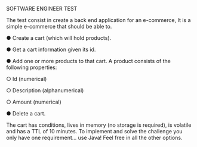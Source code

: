 SOFTWARE ENGINEER TEST

The test consist in create a back end application for an e-commerce,
It is a simple e-commerce that should be able to.
 
● Create a cart (which will hold products).

● Get a cart information given its id.

● Add one or more products to that cart. A product consists of the following properties:

○ Id (numerical)

○ Description (alphanumerical)

○ Amount (numerical)

● Delete a cart.

The cart has conditions, lives in memory (no storage is required), is
volatile and has a TTL of 10 minutes.
To implement and solve the challenge you only have one
requirement... use Java! Feel free in all the other options.
